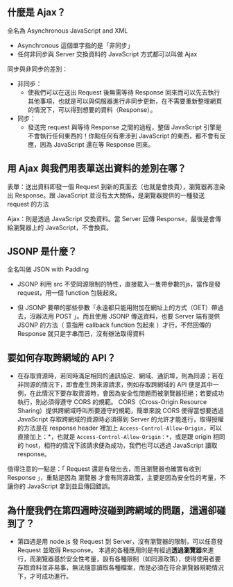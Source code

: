 ## 什麼是 Ajax？
 全名為 Asynchronous JavaScript and XML
* Asynchronous 這個單字指的是「非同步」
* 任何非同步與 Server 交換資料的 JavaScript 方式都可以叫做 Ajax

同步與非同步的差別：
* 非同步：
  * 使我們可以在送出 Request 後無需等待 Response 回來而可以先去執行其他事項，也就是可以與伺服器進行非同步更新，在不需要重新整理網頁的情況下，可以得到想要的資料（Response）。
* 同步：
  * 發送完 request 與等待 Response 之間的過程，整個 JavaScript 引擎是不會執行任何東西的！你點任何有牽涉到 JavaScript 的東西，都不會有反應，因為 JavaScript 還在等 Response 回來。

## 用 Ajax 與我們用表單送出資料的差別在哪？

表單：送出資料即發一個 Request 到新的頁面去（也就是會換頁），瀏覽器再渲染出 Response。跟 JavaScript 並沒有太大關係，是瀏覽器提供的一種發送 request 的方法

Ajax：則是透過 JavaScript 交換資料。當 Server 回傳 Response，最後是會傳給瀏覽器上的 JavaScript，不會換頁。

## JSONP 是什麼？
全名叫做 JSON with Padding
* JSONP 利用 src 不受同源限制的特性，直接載入一隻帶參數的js，當作是發 request，用一個 function 包裝起來。

* 但 JSONP 要帶的那些參數「永遠都只能用附加在網址上的方式（GET）帶過去，沒辦法用 POST 」。而且使用 JSONP 傳送資料，也要 Server 端有提供 JSONP 的方法（ 意指用 callback function 包起來 ）才行，不然回傳的 Response 就只是字串而已，沒有辦法取得資料

## 要如何存取跨網域的 API？
* 在存取資源時，若同時滿足相同的通訊協定、網域、通訊埠，則為同源；若在非同源的情況下，即會產生跨來源請求，例如存取跨網域的 API 便是其中一例，在此情況下要存取資源時，會因為安全性問題而被瀏覽器拒絕；若要成功執行，則必須得遵守 CORS 的規範。
CORS（Cross-Origin Resource Sharing）提供跨網域呼叫所要遵守的規範，簡單來說 CORS 使得當想要透過 JavaScript 存取跨網域的資源時必須得到 Server 的允許才能進行，取得授權的方法是在 response header 裡加上 `Access-Control-Allow-Origin`，可以直接加上：*，也就是 `Access-Control-Allow-Origin：*`，或是跟 origin 相同的 host，相符的情況下該請求便為成功，我們也可以透過 JavaScript 讀取 response。

值得注意的一點是：「 Request 還是有發出去，而且瀏覽器也確實有收到 Response 」，重點是因為 瀏覽器 才會有同源政策，主要是因為安全性的考量，不讓你的 JavaScript 拿到並且傳回錯誤。


## 為什麼我們在第四週時沒碰到跨網域的問題，這週卻碰到了？

* 第四週是用 node.js 發 Request 到 Server，沒有瀏覽器的限制，可以任意發 Request 並取得 Response。
本週的各種應用則是有經過**透過瀏覽器**來進行，而瀏覽器基於安全性考量，設有各種限制（如同源政策），使得使用者要存取資料並非易事，無法隨意讀取各種檔案，而是必須在符合瀏覽器規範情況下，才可成功進行。